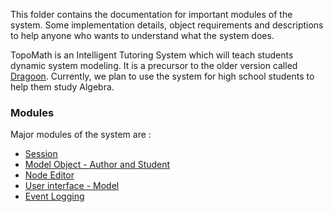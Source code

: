 This folder contains the documentation for important modules of the system. Some implementation details, object requirements and descriptions to help anyone who wants to understand what the system does.

TopoMath is an Intelligent Tutoring System which will teach students dynamic system modeling. It is a precursor to the older version called [Dragoon](https://github.com/Dragoon-Lab/LaitsV3). Currently, we plan to use the system for high school students to help them study Algebra.

### Modules ###
Major modules of the system are :

* [Session](sessions.md)
* [Model Object - Author and Student](model.md)
* [Node Editor](node_editor.md)
* [User interface - Model](ui_model.md)
* [Event Logging](logging.md)
